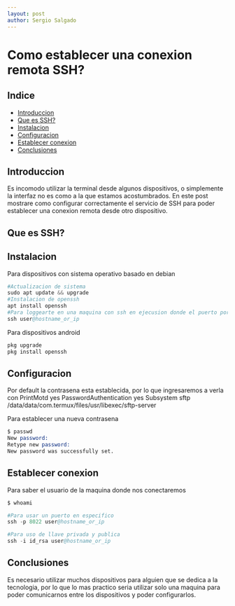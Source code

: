 ```yaml
---
layout: post
author: Sergio Salgado
---
```


# [](#header-1)Como establecer una conexion remota SSH?

## [](#header-2)Indice
- <a href="#introduccion">Introduccion</a>
- <a href="#about_ssh">Que es SSH?</a>
- <a href="#instalacion">Instalacion</a>
- <a href="#configuracion">Configuracion</a>
- <a href="#conexion">Establecer conexion</a>
- <a href="#conclusiones">Conclusiones</a>

## [](#header-2)<a id="introduccion">Introduccion</a>
Es incomodo utilizar la terminal desde algunos dispositivos, o simplemente la interfaz no es como a la que estamos acostumbrados. En este post mostrare como configurar correctamente el servicio de SSH para poder establecer una conexion remota desde otro dispositivo.


## [](#header-2)<a id="about_ssh">Que es SSH?</a>


## [](#header-2)<a id="about_ssh">Instalacion</a>


Para dispositivos con sistema operativo basado en debian


```S
#Actualizacion de sistema
sudo apt update && upgrade
#Instalacion de openssh
apt install openssh
#Para loggearte en una maquina con ssh en ejecusion donde el puerto por default es (22):
ssh user@hostname_or_ip
```


Para dispositivos <a id="andorid">android</a>


```S
pkg upgrade
pkg install openssh
```

## [](#header-2)<a id="about_ssh">Configuracion</a>

Por default la contrasena esta establecida, por lo que ingresaremos a verla con
PrintMotd yes
PasswordAuthentication yes
Subsystem sftp /data/data/com.termux/files/usr/libexec/sftp-server

Para establecer una nueva contrasena


```S
$ passwd
New password:
Retype new password:
New password was successfully set.

```

## [](#header-2)<a id="conexion">Establecer conexion</a>
Para saber el usuario de la maquina donde nos conectaremos

```S
$ whoami
```


```S
#Para usar un puerto en especifico
ssh -p 8022 user@hostname_or_ip

#Para uso de llave privada y publica
ssh -i id_rsa user@hostname_or_ip
```

## [](#header-2)<a id="conclusiones">Conclusiones</a>
Es necesario utilizar muchos dispositivos para alguien que se dedica a la tecnologia, por lo que lo mas practico seria utilizar solo una maquina para poder comunicarnos entre los dispositivos y poder configurarlos.